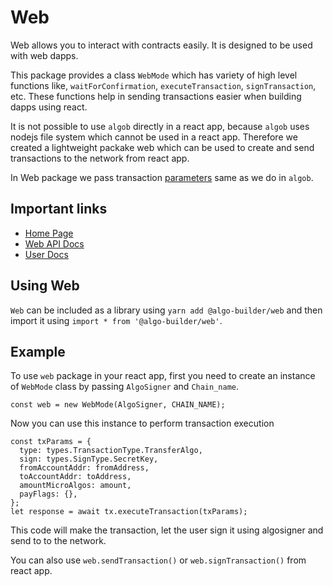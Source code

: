 # Web

Web allows you to interact with contracts easily. It is designed to be used with web dapps.

This package provides a class `WebMode` which has variety of high level functions like, `waitForConfirmation`, `executeTransaction`, `signTransaction`, etc. These functions help in sending transactions easier when building dapps using react.

It is not possible to use `algob` directly in a react app, because `algob` uses nodejs file system which cannot be used in a react app. Therefore we created a lightweight packake web which can be used to create and send transactions to the network from react app.

In Web package we pass transaction [parameters](https://github.com/scale-it/algo-builder/blob/master/docs/guide/execute-transaction.md) same as we do in `algob`.

## Important links

+ [Home Page](https://scale-it.github.io/algo-builder)
+ [Web API Docs](https://scale-it.github.io/algo-builder/api/web/index.html)
+ [User Docs](https://scale-it.github.io/algo-builder/guide/README)

## Using Web

`Web` can be included as a library using `yarn add @algo-builder/web` and then import it using `import * from '@algo-builder/web'`.

## Example

To use `web` package in your react app, first you need to create an instance of `WebMode` class by passing `AlgoSigner` and `Chain_name`.

    const web = new WebMode(AlgoSigner, CHAIN_NAME);

Now you can use this instance to perform transaction execution

    const txParams = {
      type: types.TransactionType.TransferAlgo,
      sign: types.SignType.SecretKey,
      fromAccountAddr: fromAddress,
      toAccountAddr: toAddress,
      amountMicroAlgos: amount,
      payFlags: {},
    };
    let response = await tx.executeTransaction(txParams);

This code will make the transaction, let the user sign it using algosigner and send to to the network.

You can also use `web.sendTransaction()` or `web.signTransaction()` from react app.